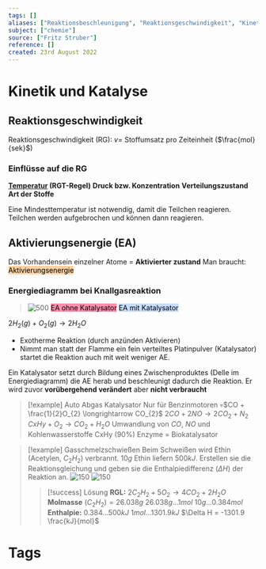 ```yaml
---
tags: []
aliases: ["Reaktionsbeschleunigung", "Reaktionsgeschwindigkeit", "Kinetik", "Katalysator"]
subject: ["chemie"]
source: ["Fritz Struber"]
reference: []
created: 23rd August 2022
---
```


# Kinetik und Katalyse
## Reaktionsgeschwindigkeit
Reaktionsgeschwindigkeit (RG): $v=$ Stoffumsatz pro Zeiteinheit ($\frac{mol}{sek}$)
### Einflüsse auf die RG
**[Temperatur](Temperatur%20und%20Teilchenmodell.md) (RGT-Regel)**
**Druck bzw. Konzentration**
**Verteilungszustand**
**Art der Stoffe**

Eine Mindesttemperatur ist notwendig, damit die Teilchen reagieren.
Teilchen werden aufgebrochen und können dann reagieren.

## Aktivierungsenergie (EA)
Das Vorhandensein einzelner Atome = **Aktivierter zustand** 
Man braucht: <mark style="background: #FFB86CA6;">Aktivierungsenergie</mark>

### Energiediagramm bei Knallgasreaktion
>![500](AE.png)
><mark style="background: #FF5582A6;">EA ohne Katalysator</mark>
><mark style="background: #ADCCFFA6;">EA mit Katalysator</mark>

$2 H_{2}(g)+O_{2}(g)\longrightarrow 2H_{2}O$
- Exotherme Reaktion (durch anzünden Aktivieren)
- Nimmt man statt der Flamme ein fein verteiltes Platinpulver (Katalysator) startet die Reaktion auch mit weit weniger AE.

Ein Katalysator setzt durch Bildung eines Zwischenproduktes (Delle im Energiediagramm) die AE herab und beschleunigt dadurch die Reaktion.
Er wird zuvor **vorübergehend verändert** aber **nicht verbraucht**

> [!example] Auto Abgas Katalysator
> Nur für Benzinmotoren
> 💀$CO + \frac{1}{2}O_{2} \longrightarrow CO_{2}$
> $2CO + 2NO \longrightarrow 2CO_{2} + N_{2}$
> $CxHy + O_{2} \longrightarrow CO_{2} + H_{2}O$
> Umwandlung von $CO$, $NO$ und Kohlenwasserstoffe CxHy (90%)
> Enzyme = Biokatalysator

> [!example] Gasschmelzschwießen
> Beim Schweißen wird Ethin (Acetylen, $C_{2}H_{2}$) verbrannt.
> $10g$ Ethin liefern $500kJ$.
> Erstellen sie die Reaktionsgleichung und geben sie die Enthalpiedifferenz ($\Delta H$) der Reaktion an.
> ![150](C.png) ![150](H.png)
> 
> > [!success] Lösung
> > **RGL:**
> > $2C_{2}H_{2}+5O_{2}\longrightarrow 4CO_{2} + 2H_{2}O$
> > **Molmasse** $(C_{2}H_{2}) = 26.038g$
> > $26.038g \dots 1mol$
> > $10g \dots 0.384mol$
> > **Enthalpie:**
> > $0.384\dots 500kJ$
> > $1mol\dots 1301.9kJ$
> > $\Delta H = -1301.9 \frac{kJ}{mol}$
# Tags